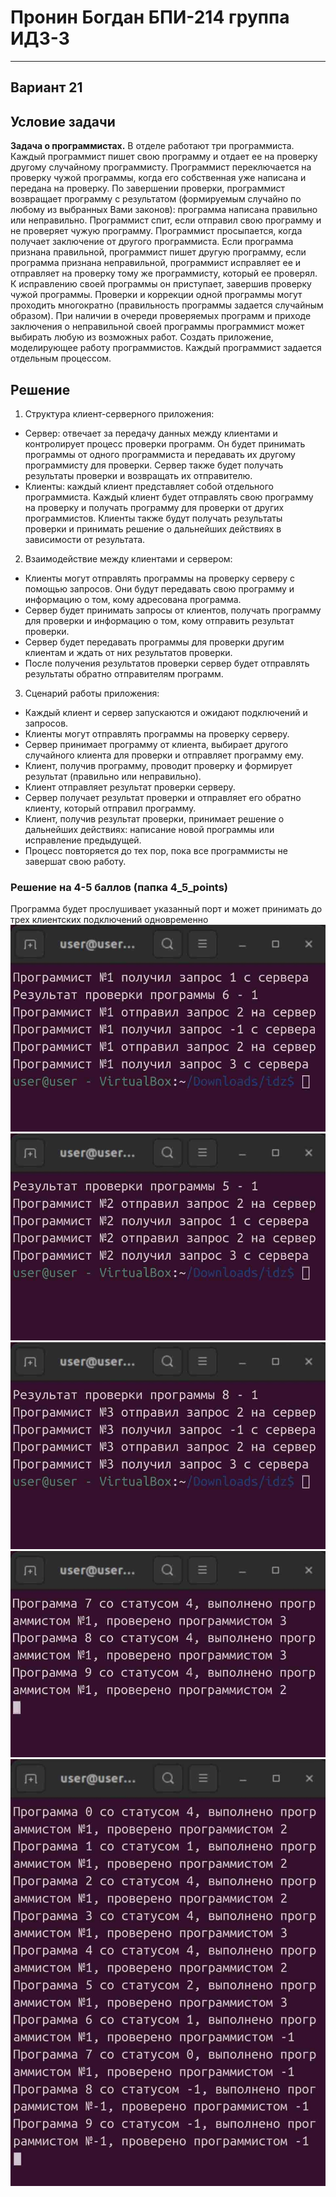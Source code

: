 # Пронин Богдан БПИ-214 группа ИДЗ-3
---
## Вариант 21
## Условие задачи
**Задача о программистах.** В отделе работают три программиста. Каждый программист пишет свою программу и отдает ее на проверку другому случайному программисту. Программист переключается на проверку чужой программы, когда его собственная уже написана и передана на проверку. По завершении проверки, программист возвращает программу с результатом (формируемым случайно по любому из выбранных Вами законов): программа написана правильно или неправильно. Программист спит, если отправил свою программу и не проверяет чужую программу. Программист просыпается, когда получает заключение от другого программиста. Если программа признана правильной, программист пишет другую программу, если программа признана неправильной, программист исправляет ее и отправляет на проверку тому же программисту, который ее проверял. К исправлению своей программы он приступает, завершив проверку чужой программы. Проверки и коррекции одной программы могут проходить многократно (правильность программы задается случайным образом). При наличии в очереди проверяемых программ и приходе заключения о неправильной своей программы программист может выбирать любую из возможных работ. Создать приложение, моделирующее работу программистов. Каждый программист задается отдельным процессом.
## Решение
1. Структура клиент-серверного приложения:
- Сервер: отвечает за передачу данных между клиентами и контролирует процесс проверки программ. Он будет принимать программы от одного программиста и передавать их другому программисту для проверки. Сервер также будет получать результаты проверки и возвращать их отправителю.
- Клиенты: каждый клиент представляет собой отдельного программиста. Каждый клиент будет отправлять свою программу на проверку и получать программу для проверки от других программистов. Клиенты также будут получать результаты проверки и принимать решение о дальнейших действиях в зависимости от результата.

2. Взаимодействие между клиентами и сервером:

- Клиенты могут отправлять программы на проверку серверу с помощью запросов. Они будут передавать свою программу и информацию о том, кому адресована программа.
- Сервер будет принимать запросы от клиентов, получать программу для проверки и информацию о том, кому отправить результат проверки.
- Сервер будет передавать программы для проверки другим клиентам и ждать от них результатов проверки.
- После получения результатов проверки сервер будет отправлять результаты обратно отправителям программ.

3. Сценарий работы приложения:

- Каждый клиент и сервер запускаются и ожидают подключений и запросов.
- Клиенты могут отправлять программы на проверку серверу.
- Сервер принимает программу от клиента, выбирает другого случайного клиента для проверки и отправляет программу ему.
- Клиент, получив программу, проводит проверку и формирует результат (правильно или неправильно).
- Клиент отправляет результат проверки серверу.
- Сервер получает результат проверки и отправляет его обратно клиенту, который отправил программу.
- Клиент, получив результат проверки, принимает решение о дальнейших действиях: написание новой программы или исправление предыдущей.
- Процесс повторяется до тех пор, пока все программисты не завершат свою работу.
### Решение на 4-5 баллов (папка 4_5_points)
Программа будет прослушивает указанный порт и может принимать до трех клиентских подключений одновременно
![picture1](images/pic1.jpg)
![picture2](images/pic2.jpg)
![picture3](images/pic3.jpg)
![picture4](images/pic4.jpg)
![picture5](images/pic5.jpg)

